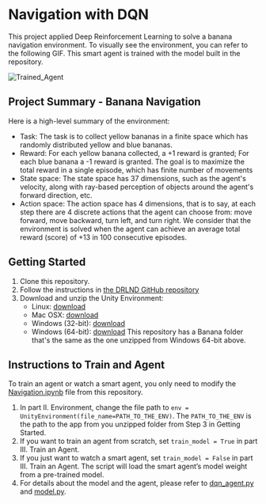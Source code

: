 # Navigation with DQN
This project applied Deep Reinforcement Learning to solve a banana navigation environment. To visually see the environment, you can refer to the following GIF. This smart agent is trained with the model built in the repository. 

![Trained_Agent](trained_agent.gif)

## Project Summary - Banana Navigation
Here is a high-level summary of the environment:
* Task: The task is to collect yellow bananas in a finite space which has randomly distributed yellow and blue bananas.
* Reward: For each yellow banana collected, a +1 reward is granted; For each blue banana a -1 reward is granted. The goal is to maximize the total reward in a single episode, which has finite number of movements
* State space: The state space has 37 dimensions, such as the agent's velocity, along with ray-based perception of objects around the agent's forward direction, etc. 
* Action space: The action space has 4 dimensions, that is to say, at each step there are 4 discrete actions that the agent can choose from:  move forward, move backward, turn left, and turn right.
We consider that the environment is solved when the agent can achieve an average total reward (score) of +13 in 100 consecutive episodes.

## Getting Started
1. Clone this repository.
2. Follow the instructions in [the DRLND GitHub repository](https://github.com/udacity/deep-reinforcement-learning#dependencies)
3. Download and unzip the Unity Environment:
    * Linux: [download]( https://s3-us-west-1.amazonaws.com/udacity-drlnd/P1/Banana/Banana_Linux.zip)
    * Mac OSX: [download]( https://s3-us-west-1.amazonaws.com/udacity-drlnd/P1/Banana/Banana.app.zip)
    * Windows (32-bit): [download]( https://s3-us-west-1.amazonaws.com/udacity-drlnd/P1/Banana/Banana_Windows_x86.zip)
    * Windows (64-bit): [download]( https://s3-us-west-1.amazonaws.com/udacity-drlnd/P1/Banana/Banana_Windows_x86_64.zip)
   This repository has a Banana folder that's the same as the one unzipped from Windows 64-bit above.

## Instructions to Train and Agent
To train an agent or watch a smart agent, you only need to modify the [Navigation.ipynb](Navigation.ipynb) file from this repository. 
1. In part II. Environment, change the file path to ```env = UnityEnvironment(file_name=PATH_TO_THE_ENV)```. The ```PATH_TO_THE_ENV``` is the path to the app from you unzipped folder from Step 3 in Getting Started.
2. If you want to train an agent from scratch, set ```train_model = True``` in part III. Train an Agent.
3. If you just want to watch a smart agent, set ```train_model = False``` in part III. Train an Agent. The script will load the smart agent’s model weight from a pre-trained model.
4. For details about the model and the agent, please refer to [dqn_agent.py](dqn_agent.py) and [model.py](model.py).

